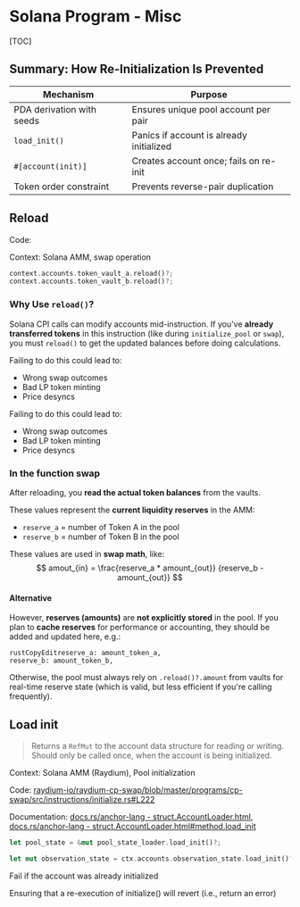 # Solana Program - Misc

[TOC]



##  Summary: How Re-Initialization Is Prevented

| Mechanism                 | Purpose                                  |
| ------------------------- | ---------------------------------------- |
| PDA derivation with seeds | Ensures unique pool account per pair     |
| `load_init()`             | Panics if account is already initialized |
| `#[account(init)]`        | Creates account once; fails on re-init   |
| Token order constraint    | Prevents reverse-pair duplication        |

## Reload

Code:

Context: Solana AMM, swap operation

```rust
context.accounts.token_vault_a.reload()?;
context.accounts.token_vault_b.reload()?;
```

### Why Use `reload()`?

Solana CPI calls can modify accounts mid-instruction. If you've **already transferred tokens** in this instruction (like during `initialize_pool` or `swap`), you must `reload()` to get the updated balances before doing calculations.

Failing to do this could lead to:

- Wrong swap outcomes
- Bad LP token minting
- Price desyncs

Failing to do this could lead to:

- Wrong swap outcomes
- Bad LP token minting
- Price desyncs

### In the function swap

After reloading, you **read the actual token balances** from the vaults.

These values represent the **current liquidity reserves** in the AMM:

- `reserve_a` = number of Token A in the pool
- `reserve_b` = number of Token B in the pool

These values are used in **swap math**, like:
$$
amout_{in} = \frac{reserve_a * amount_{out}} {reserve_b - amount_{out}}
$$

#### Alternative

 However, **reserves (amounts)** are **not explicitly stored** in the pool. If you plan to **cache reserves** for performance or accounting, they should be added and updated here, e.g.:

```
rustCopyEditreserve_a: amount_token_a,
reserve_b: amount_token_b,
```

Otherwise, the pool must always rely on `.reload()?.amount` from vaults for real-time reserve state (which is valid, but less efficient if you're calling frequently).

## Load init

> Returns a `RefMut` to the account data structure for reading or writing. Should only be called once, when the account is being initialized.

Context: Solana AMM (Raydium), Pool initialization

Code: [raydium-io/raydium-cp-swap/blob/master/programs/cp-swap/src/instructions/initialize.rs#L222]( https://github.com/raydium-io/raydium-cp-swap/blob/master/programs/cp-swap/src/instructions/initialize.rs#L222)

Documentation: [docs.rs/anchor-lang - struct.AccountLoader.html](https://docs.rs/anchor-lang/latest/anchor_lang/accounts/account_loader/struct.AccountLoader.html), [docs.rs/anchor-lang - struct.AccountLoader.html#method.load_init](https://docs.rs/anchor-lang/latest/anchor_lang/accounts/account_loader/struct.AccountLoader.html#method.load_init)

```rust
let pool_state = &mut pool_state_loader.load_init()?;
```

```rust
let mut observation_state = ctx.accounts.observation_state.load_init()?;
```

Fail if the account was already initialized

Ensuring that a re-execution of initialize() will revert (i.e., return an error)